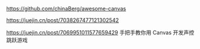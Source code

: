 https://github.com/chinaBerg/awesome-canvas

https://juejin.cn/post/7038267477121302542


https://juejin.cn/post/7069951011577659429
手把手教你用 Canvas 开发声控跳跃游戏